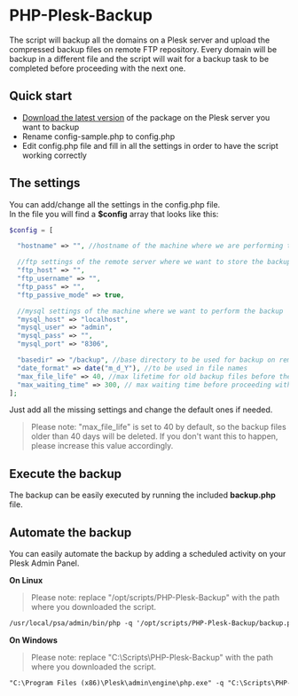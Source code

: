 # PHP-Plesk-Backup
The script will backup all the domains on a Plesk server and upload the compressed backup files on remote FTP repository. Every domain will be backup in a different file and the script will wait for a backup task to be completed before proceeding with the next one.

## Quick start
- [Download the latest version][download-link] of the package on the Plesk server you want to backup<br>
- Rename config-sample.php to config.php<br>
- Edit config.php file and fill in all the settings in order to have the script working correctly

## The settings

You can add/change all the settings in the config.php file.<br>
In the file you will find a **$config** array that looks like this:

```php
$config = [

  "hostname" => "", //hostname of the machine where we are performing the backup

  //ftp settings of the remote server where we want to store the backup
  "ftp_host" => "",
  "ftp_username" => "",
  "ftp_pass" => "",
  "ftp_passive_mode" => true,

  //mysql settings of the machine where we want to perform the backup
  "mysql_host" => "localhost",
  "mysql_user" => "admin",
  "mysql_pass" => "",
  "mysql_port" => "8306",

  "basedir" => "/backup", //base directory to be used for backup on remote ftp
  "date_format" => date("m_d_Y"), //to be used in file names
  "max_file_life" => 40, //max lifetime for old backup files before they are deleted (in days)
  "max_waiting_time" => 300, // max waiting time before proceeding with the next task leaving the old one going on in background (in seconds)
];
```

Just add all the missing settings and change the default ones if needed.
> Please note: "max_file_life" is set to 40 by default, so the backup files older than 40 days will be deleted. If you don't want this to happen, please increase this value accordingly.

## Execute the backup

The backup can be easily executed by running the included **backup.php** file.

## Automate the backup

You can easily automate the backup by adding a scheduled activity on your Plesk Admin Panel.

**On Linux**<br>
> Please note: replace "/opt/scripts/PHP-Plesk-Backup" with the path where you downloaded the script.  
```html
/usr/local/psa/admin/bin/php -q '/opt/scripts/PHP-Plesk-Backup/backup.php'
```

**On Windows**<br>
> Please note: replace "C:\Scripts\PHP-Plesk-Backup\" with the path where you downloaded the script.  
```html
"C:\Program Files (x86)\Plesk\admin\engine\php.exe" -q "C:\Scripts\PHP-Plesk-Backup\backup.php"
```

[download-link]: https://github.com/josieit/PHP-Plesk-Backup/archive/master.zip
